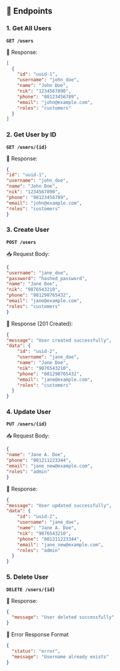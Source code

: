 ## 🔹 Endpoints

### 1. Get All Users
**`GET /users`**

📄 Response:
```json
[
  {
    "id": "uuid-1",
    "username": "john_doe",
    "name": "John Doe",
    "nik": "1234567890",
    "phone": "08123456789",
    "email": "john@example.com",
    "roles": "customers"
  }
]
```

### 2. Get User by ID

**`GET /users/{id}`**

📄 Response:
```json
{
"id": "uuid-1",
"username": "john_doe",
"name": "John Doe",
"nik": "1234567890",
"phone": "08123456789",
"email": "john@example.com",
"roles": "customers"
}
```

### 3. Create User

**`POST /users`**

📥 Request Body:
```json
{
"username": "jane_doe",
"password": "hashed_password",
"name": "Jane Doe",
"nik": "9876543210",
"phone": "081298765432",
"email": "jane@example.com",
"roles": "customers"
}
```
📄 Response (201 Created):
```json
{
"message": "User created successfully",
"data": {
    "id": "uuid-2",
    "username": "jane_doe",
    "name": "Jane Doe",
    "nik": "9876543210",
    "phone": "081298765432",
    "email": "jane@example.com",
    "roles": "customers"
  }
}
```

### 4. Update User

**`PUT /users/{id}`**

📥 Request Body:

```json
{
"name": "Jane A. Doe",
"phone": "081211223344",
"email": "jane_new@example.com",
"roles": "admin"
}
```

📄 Response:
```json
{
"message": "User updated successfully",
"data": {
    "id": "uuid-2",
    "username": "jane_doe",
    "name": "Jane A. Doe",
    "nik": "9876543210",
    "phone": "081211223344",
    "email": "jane_new@example.com",
    "roles": "admin"
  }
}

```

### 5. Delete User

**`DELETE /users/{id}`**

📄 Response:

```json
{
  "message": "User deleted successfully"
}
```
🔹 Error Response Format
```json
{
  "status": "error",
  "message": "Username already exists"
}
```
